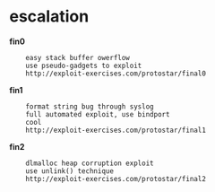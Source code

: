 escalation
==========

**fin0**
```
	easy stack buffer owerflow
	use pseudo-gadgets to exploit
	http://exploit-exercises.com/protostar/final0
```

**fin1**
```
	format string bug through syslog
	full automated exploit, use bindport
	cool
	http://exploit-exercises.com/protostar/final1
```

**fin2**
```
	dlmalloc heap corruption exploit
	use unlink() technique
	http://exploit-exercises.com/protostar/final2
```
	